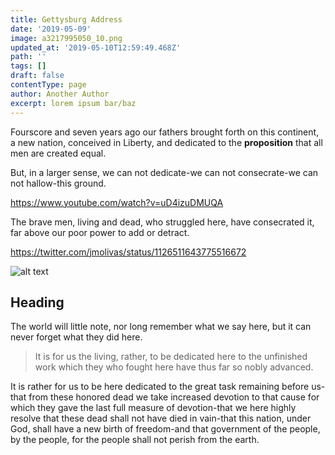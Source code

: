 ```yaml
---
title: Gettysburg Address
date: '2019-05-09'
image: a3217995050_10.png
updated_at: '2019-05-10T12:59:49.468Z'
path: ''
tags: []
draft: false
contentType: page
author: Another Author
excerpt: lorem ipsum bar/baz
---
```

Fourscore and seven years ago our fathers brought forth on this continent, a new nation, conceived in Liberty, and dedicated to the **proposition** that all men are created equal.

But, in a larger sense, we can not dedicate\-we can not consecrate\-we can not hallow\-this ground.

https://www.youtube.com/watch?v=uD4izuDMUQA

The brave men, living and dead, who struggled here, have consecrated it, far above our poor power to add or detract. 

https://twitter.com/jmolivas/status/1126511643775516672



![alt text](img/testimg-cover.jpg)


## Heading

The world will little note, nor long remember what we say here, but it can never forget what they did here. 

> It is for us the living, rather, to be dedicated here to the unfinished work which they who fought here have thus far so nobly advanced.  

It is rather for us to be here dedicated to the great task remaining before us\-that from these honored dead we take increased devotion to that cause for which they gave the last full measure of devotion\-that we here highly resolve that these dead shall not have died in vain\-that this nation, under God, shall have a new birth of freedom\-and that government of the people, by the people, for the people shall not perish from the earth.
